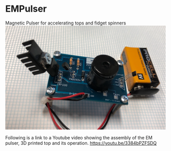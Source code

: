 # EMPulser
Magnetic Pulser for accelerating tops and fidget spinners
![Alt text](/Pulser.png?raw=true "Title")

Following is a link to a Youtube video showing the assembly of the EM pulser, 3D printed top and its operation.
<https://youtu.be/3384bPZFSDQ>
